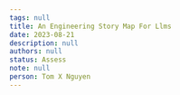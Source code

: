 ```yaml
---
tags: null
title: An Engineering Story Map For Llms
date: 2023-08-21
description: null
authors: null
status: Assess
note: null
person: Tom X Nguyen
---
```


